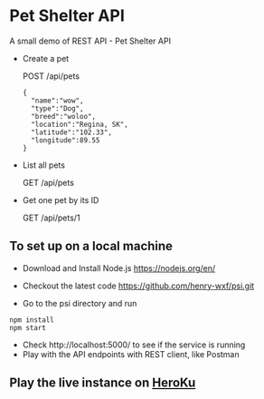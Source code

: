 # Pet Shelter API
A small demo of REST API - Pet Shelter API

- Create a pet

  POST /api/pets

  ```
  {
	"name":"wow",
	"type":"Dog",
	"breed":"woloo",
	"location":"Regina, SK",
	"latitude":"102.33",
	"longitude":89.55
  }
  ```

- List all pets

  GET /api/pets


- Get one pet by its ID

  GET /api/pets/1


## To set up on a local machine

- Download and Install Node.js https://nodejs.org/en/

- Checkout the latest code https://github.com/henry-wxf/psi.git

- Go to the psi directory and run
```
npm install
npm start
```
- Check http://localhost:5000/ to see if the service is running
- Play with the API endpoints with REST client, like Postman


## Play the live instance on [HeroKu](https://henry-pet-shelter-api.herokuapp.com)
